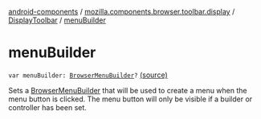 [android-components](../../index.md) / [mozilla.components.browser.toolbar.display](../index.md) / [DisplayToolbar](index.md) / [menuBuilder](./menu-builder.md)

# menuBuilder

`var menuBuilder: `[`BrowserMenuBuilder`](../../mozilla.components.browser.menu/-browser-menu-builder/index.md)`?` [(source)](https://github.com/mozilla-mobile/android-components/blob/master/components/browser/toolbar/src/main/java/mozilla/components/browser/toolbar/display/DisplayToolbar.kt#L380)

Sets a [BrowserMenuBuilder](../../mozilla.components.browser.menu/-browser-menu-builder/index.md) that will be used to create a menu when the menu button is clicked.
The menu button will only be visible if a builder or controller has been set.

